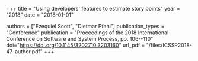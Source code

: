 +++
title = "Using developers' features to estimate story points"
year = "2018"
date = "2018-01-01"

authors = ["Ezequiel Scott", "Dietmar Pfahl"]
publication_types = "Conference"
publication = "Proceedings of the 2018 International Conference on Software and System Process, pp. 106--110"
doi="https://doi.org/10.1145/3202710.3203160"
url_pdf = "/files/ICSSP2018-47-author.pdf"
+++
